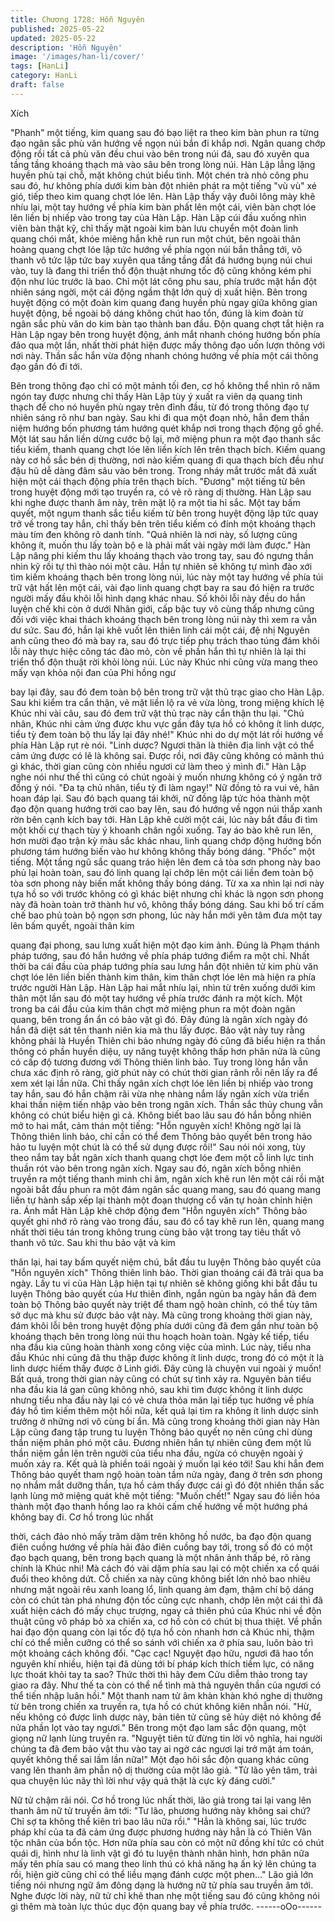 ```yaml
---
title: Chương 1728: Hỗn Nguyên
published: 2025-05-22
updated: 2025-05-22
description: 'Hỗn Nguyên'
image: '/images/han-li/cover/'
tags: [HanLi]
category: HanLi
draft: false
---
```


Xích

"Phanh" một tiếng, kim quang sau đó bạo liệt ra theo kim bàn
phun ra từng đạo ngân sắc phù văn hướng về ngọn núi bắn đi
khắp nơi. Ngân quang chớp động rồi tất cả phù văn đều chui vào
bên trong núi đá, sau đó xuyên qua tầng tầng khoáng thạch mà
vào sâu bên trong lòng núi.
Hàn Lập lẳng lặng huyền phù tại chỗ, mặt không chút biểu tình.
Một chén trà nhỏ công phu sau đó, hư không phía dưới kim bàn
đột nhiên phát ra một tiếng "vù vù" xé gió, tiếp theo kim quang
chợt lóe lên. Hàn Lập thấy vậy đuôi lông mày khẽ nhíu lại, một tay
hướng về phía kim bàn phất lên một cái, viên bàn chợt lóe lên liền
bị nhiếp vào trong tay của Hàn Lập.
Hàn Lập cúi đầu xuống nhìn viên bàn thật kỹ, chỉ thấy mặt ngoài
kim bàn lưu chuyển một đoàn linh quang chói mắt, khóe miêng
hắn khẽ run run một chút, bên ngoài thân hoàng quang chợt lóe
lập tức hướng về phía ngọn núi bắn thẳng tới, vô thanh vô tức lập
tức bay xuyên qua tầng tầng đất đá hướng bụng núi chui vào, tuy
là đang thi triển thổ độn thuật nhưng tốc độ cũng không kém phi
độn như lúc trước là bao. Chỉ một lát công phu sau, phía trước
mặt hắn đột nhiên sáng ngời, một cái động ngầm thật lớn quỷ dị
xuất hiện. Bên trong huyệt động có một đoàn kim quang đang
huyền phù ngay giữa không gian huyệt động, bề ngoài bộ dáng
không chút hao tổn, đúng là kim đoàn từ ngân sắc phù văn do kim
bàn tạo thành ban đầu.
Độn quang chợt tắt hiện ra Hàn Lập ngay bên trong huyệt động,
ánh mắt nhanh chóng hướng bốn phía đảo qua một lần, nhất thời
phát hiện được mấy thông đạo uốn lượn thông với nơi này. Thần
sắc hắn vừa động nhanh chóng hướng về phía một cái thông đạo
gần đó đi tới.

Bên trong thông đạo chỉ có một mảnh tối đen, cơ hồ không thể
nhìn rõ năm ngón tay được nhưng chỉ thấy Hàn Lập tùy ý xuất ra
viên dạ quang tinh thạch để cho nó huyền phù ngay trên đỉnh đầu,
từ đó trong thông đạo tự nhiên sáng rõ như ban ngày. Sau khi đi
qua một đoạn nhỏ, hắn đem thần niệm hướng bốn phương tám
hướng quét khắp nơi trong thạch động gồ ghề. Một lát sau hắn
liền dừng cước bộ lại, mở miệng phun ra một đạo thanh sắc tiểu
kiếm, thanh quang chợt lóe lên liền kích lên trên thạch bích. Kiếm
quang này cơ hồ sắc bén dị thường, nơi nào kiếm quang đi qua
thạch bích đều như đậu hũ dễ dàng đâm sâu vào bên trong.
Trong nháy mắt trước mắt đã xuất hiện một cái thạch động phía
trên thạch bích.
"Đương" một tiếng từ bên trong huyệt động mới tạo truyền ra, có
vẻ rõ ràng dị thường. Hàn Lập sau khi nghe được thanh âm này,
trên mặt lộ ra một tia hỉ sắc. Một tay bấm quyết, một ngụm thanh
sắc tiểu kiếm từ bên trong huyệt động lập tức quay trở về trong
tay hắn, chỉ thấy bên trên tiểu kiếm có đính một khoáng thạch
màu tím đen không rõ danh tính.
"Quả nhiên là nơi này, số lượng cũng không ít, muốn thu lấy toàn
bộ e là phải mất vài ngày mới làm được."
Hàn Lập nâng phi kiếm thu lấy khoáng thạch vào trong tay, sau đó
ngưng thần nhìn kỹ rồi tự thì thào nói một câu.
Hắn tự nhiên sẽ không tự mình đào xới tìm kiếm khoáng thạch
bên trong lòng núi, lúc này một tay hướng về phía túi trữ vật hất
lên một cái, vài đạo linh quang chợt bay ra sau đó hiện ra trước
người mấy đầu khôi lỗi hình dạng khác nhau.
Số khôi lỗi này đều do hắn luyện chế khi còn ở dưới Nhân giới,
cấp bậc tuy vô cùng thấp nhưng cũng đối với việc khai thách
khoáng thạch bên trong lòng núi này thì xem ra vẫn dư sức. Sau
đó, hắn lại khẽ vuốt lên thiên linh cái một cái, đệ nhị Nguyên anh
cũng theo đó mà bay ra, sau đó trực tiếp phụ trách thao túng đám
khôi lỗi này thực hiệc công tác đào mỏ, còn về phần hắn thì tự
nhiên là lại thi triển thổ độn thuật rời khỏi lòng núi. Lúc này Khúc
nhi cũng vừa mang theo mấy vạn khỏa nội đan của Phi hồng ngư

bay lại đây, sau đó đem toàn bộ bên trong trữ vật thủ trạc giao
cho Hàn Lập. Sau khi kiểm tra cẩn thận, vẻ mặt liền lộ ra vẻ vừa
lòng, trong miệng khích lệ Khúc nhi vài câu, sau đó đem trữ vật
thủ trạc này cẩn thận thu lại.
"Chủ nhân, Khúc nhi cảm ứng được khu vực gần đây tựa hồ có
không ít linh dược, tiểu tỳ đem toàn bộ thu lấy lại đây nhé!"
Khúc nhi do dự một lát rồi hướng về phía Hàn Lập rụt rè nói.
"Linh dược? Ngươi thân là thiên địa linh vật có thể cảm ứng được
có lẽ là không sai. Được rồi, nơi đây cũng không có mãnh thú gì
khác, thời gian cũng còn nhiều ngươi cứ làm theo ý mình đi."
Hàn Lập nghe nói như thế thì cũng có chút ngoài ý muốn nhưng
không có ý ngăn trở đồng ý nói.
"Đa tạ chủ nhân, tiểu tỳ đi làm ngay!"
Nữ đồng tỏ ra vui vẻ, hân hoan đáp lại.
Sau đó bạch quang tái khởi, nữ đồng lập tức hóa thành một đạo
độn quang hướng trời cao bay lên, sau đó hướng về ngọn núi
thấp xanh rờn bên cạnh kích bay tới. Hàn Lập khẽ cười một cái,
lúc này bắt đầu đi tìm một khối cự thạch tùy ý khoanh chân ngồi
xuống. Tay áo bào khẽ run lên, hơn mười đạo trận kỳ màu sắc
khác nhau, linh quang chớp động hướng bốn phương tám hướng
biến vào hư không không thấy bóng dáng.
"Phốc" một tiếng.
Một tầng ngũ sắc quang tráo hiện lên đem cả tòa sơn phong này
bao phủ lại hoàn toàn, sau đó linh quang lại chớp lên một cái liền
đem toàn bộ tòa sơn phong này biến mất không thấy bóng dáng.
Từ xa xa nhìn lại nơi này tựa hồ so với trước không có gì khác
biệt nhưng chỉ khác là ngọn sơn phong này đã hoàn toàn trở
thành hư vô, không thấy bóng dáng.
Sau khi bố trí cấm chế bao phủ toàn bộ ngọn sơn phong, lúc này
hắn mới yên tâm đưa một tay lên bấm quyết, ngoài thân kim

quang đại phong, sau lưng xuất hiện một đạo kim ảnh. Đúng là
Phạm thánh pháp tướng, sau đó hắn hướng về phía pháp tướng
điểm ra một chỉ. Nhất thời ba cái đầu của pháp tướng phía sau
lưng hắn đột nhiên tử kim phù văn chợt lóe lên liền biến thành kim
thân, kim thân chợt lóe lên mà hiện ra phía trước người Hàn Lập.
Hàn Lập hai mắt nhíu lại, nhìn từ trên xuống dưới kim thân một
lần sau đó một tay hướng về phía trước đánh ra một kích.
Một trong ba cái đầu của kim thân chợt mở miệng phun ra một
đoàn ngân quang, bên trong ẩn ẩn có bảo vật gì đó. Đây đúng là
ngân xích ngày đó hắn đã diệt sát tên thanh niên kia mà thu lấy
được. Bảo vật này tuy rằng không phải là Huyền Thiên chi bảo
nhưng ngày đó cũng đã biểu hiện ra thần thông có phần huyền
diệu, uy năng tuyệt không thấp hơn phân nửa là cũng có cấp độ
tương đương với Thông thiên linh bảo.
Tuy trong lòng hắn vẫn chưa xác định rõ ràng, giờ phút này có
chút thời gian rãnh rỗi nên lấy ra để xem xét lại lần nữa. Chỉ thấy
ngân xích chợt lóe lên liền bị nhiếp vào trong tay hắn, sau đó hắn
chậm rãi vừa nhẹ nhàng nắm lấy ngân xích vừa triển khai thần
niệm tiến nhập vào bên trong ngân xích. Thần sắc thủy chung vẫn
không có chút biểu hiện gì cả. Không biết bao lâu sau đó hắn
bỗng nhiên mở to hai mắt, cảm thán một tiếng:
"Hỗn nguyên xích! Không ngờ lại là Thông thiên linh bảo, chỉ cần
có thể đem Thông bảo quyết bên trong hảo hảo tu luyện một chút
là có thể sử dụng được rồi!"
Sau nói nói xong, tùy theo nắm tay bắt ngân xích thanh quang
chợt lóe đem một cỗ linh lực tinh thuần rót vào bên trong ngân
xích. Ngay sau đó, ngân xích bỗng nhiên truyền ra một tiếng
thanh minh chi âm, ngân xích khẽ run lên một cái rồi mặt ngoài
bắt đầu phun ra một đám ngân sắc quang mang, sau đó quang
mang liền tự hành sắp xếp lại thành một đoạn thượng cổ văn tự
hoàn chỉnh hiện ra.
Ánh mắt Hàn Lập khẽ chớp động đem "Hỗn nguyên xích" Thông
bảo quyết ghi nhớ rõ ràng vào trong đầu, sau đó cổ tay khẽ run
lên, quang mang nhất thời tiêu tán trong không trung cùng bảo vật
trong tay tiêu thất vô thanh vô tức. Sau khi thu bảo vật và kim

thân lại, hai tay bấm quyết niệm chú, bắt đầu tu luyện Thông bảo
quyết của "Hỗn nguyên xích" Thông thiên linh bảo.
Thời gian thoáng cái đã trải qua ba ngày. Lấy tu vi của Hàn Lập
hiện tại tự nhiên sẽ không giống khi bắt đầu tu luyện Thông bảo
quyết của Hư thiên đỉnh, ngắn ngủn ba ngày hắn đã đem toàn bộ
Thông bảo quyết này triệt để tham ngộ hoàn chỉnh, có thể tùy tâm
sở dục mà khu sử được bảo vật này.
Mà cũng trong khoảng thời gian này, đám khôi lỗi bên trong huyệt
động phía dưới cũng đã đem gần như toàn bộ khoáng thạch bên
trong lòng núi thu hoạch hoàn toàn. Ngày kế tiếp, tiểu nha đầu kia
cũng hoàn thành xong công việc của mình. Lúc này, tiểu nha đầu
Khúc nhi cũng đã thu thập được không ít linh dược, trong đó có
một ít là linh dược hiếm thấy được ở Linh giới.
Đây cũng là chuyện vui ngoài ý muốn!
Bất quá, trong thời gian này cũng có chút sự tình xảy ra. Nguyên
bản tiểu nha đầu kia lá gan cũng không nhỏ, sau khi tìm được
không ít linh dược nhưng tiểu nha đầu này lại có vẻ chưa thỏa
mãn lại tiếp tục hướng về phía đáy hồ tìm kiếm thêm một hồi nữa,
kết quả lại tìm ra không ít linh dược sinh trưởng ở những nơi vô
cùng bí ẩn. Mà cũng trong khoảng thời gian này Hàn Lập cũng
đang tập trung tu luyện Thông bảo quyết nọ nên cũng chỉ dùng
thần niệm phân phó một câu. Đương nhiên hắn tự nhiên cũng
đem một lũ thần niệm gắn lên trên người của tiểu nha đầu, ngừa
có chuyện ngoài ý muốn xảy ra.
Kết quả là phiền toái ngoài ý muốn lại kéo tới!
Sau khi hắn đem Thông bảo quyết tham ngộ hoàn toàn tầm nửa
ngày, đang ở trên sơn phong nọ nhắm mắt dưỡng thần, tựa hồ
cảm thấy được cái gì đó đột nhiên thần sắc lạnh lùng mở miệng
quát khẽ một tiếng:
"Muốn chết!"
Ngay sau đó liền hóa thành một đạo thanh hồng lao ra khỏi cấm
chế hướng về một hướng phá không bay đi. Cơ hồ trong lúc nhất

thời, cách đảo nhỏ mấy trăm dặm trên không hồ nước, ba đạo
độn quang điên cuồng hướng về phía hải đảo điên cuồng bay tới,
trong số đó có một đạo bạch quang, bên trong bạch quang là một
nhân ảnh thấp bé, rõ ràng chính là Khúc nhi!
Mà cách đó vài dặm phía sau lại có một chiến xa cổ quái đuổi
theo không dứt. Cỗ chiến xa này cũng không biết lớn nhỏ bao
nhiêu nhưng mặt ngoài rêu xanh loang lổ, linh quang ảm đạm,
thậm chí bộ dáng còn có chút tàn phá nhưng độn tốc cũng cực
nhanh, chớp lên một cái thì đã xuất hiện cách đó mấy chục
trượng, ngay cả thiên phú của Khúc nhi về độn thuật cũng vô
pháp bỏ xa chiến xa, cơ hồ còn có chút bị thua thiệt. Về phần hai
đạo độn quang còn lại tốc độ tựa hồ còn nhanh hơn cả Khúc nhi,
thậm chí có thể miễn cưỡng có thể so sánh với chiến xa ở phía
sau, luôn bảo trì một khoảng cách không đổi.
"Cạc cạc! Nguyệt đạo hữu, ngươi đã hao tổn nguyên khí nhiều,
hiện tại đã dùng tới bí pháp kích thích tiềm lực, có năng lực thoát
khỏi tay ta sao? Thức thời thì hãy đem Cửu diễm thảo trong tay
giao ra đây. Như thế ta còn có thể nể tình mà thả nguyên thần của
ngươi có thể tiến nhập luân hồi."
Một thanh nam tử âm khàn khàn khó nghe dị thường từ bên trong
chiến xa truyền ra, tựa hồ có chút không kiên nhẫn nói.
"Hừ, nếu không có được linh dược này, bản tiên tử cũng sẽ hủy
diệt nó không để nửa phần lọt vào tay ngươi."
Bên trong một đạo lam sắc độn quang, một giọng nữ lạnh lùng
truyền ra.
"Nguyệt tiên tử đừng tin lời vô nghĩa, hai người chúng ta đã đem
bảo vật thu vào tay ai ngờ các ngươi lại trở mặt ám toán, quyết
không thể sai lầm lần nữa!"
Một đạo hôi sắc độn quang khác cũng vang lên thanh âm phẫn nộ
dị thường của một lão giả.
"Tử lão yên tâm, trải qua chuyện lúc nãy thì lời như vậy quả thật
là cực kỳ đáng cười."

Nữ tử chậm rãi nói. Cơ hồ trong lúc nhất thời, lão giả trong tai lại
vang lên thanh âm nữ tử truyền âm tới:
"Tư lão, phương hướng này không sai chứ? Chỉ sợ ta không thể
kiên trì bao lâu nữa rồi."
"Hẳn là không sai, lúc trước pháp khí của ta đã cảm ứng được
phương hướng này hẳn là có Thiên Vân tộc nhân của bổn tộc.
Hơn nữa phía sau còn có một nữ đồng khí tức có chút quái dị,
hình như là linh vật gì đó tu luyện thành nhân hình, hơn phân nữa
mấy tên phía sau có mang theo linh thú có khả năng hạ ấn ký lên
chúng ta rồi, hiện giờ cũng chỉ có thể liều mạng đánh cược một
phen..."
Lão giả lớn tiếng nói nhưng ngữ âm đông dạng là hướng nữ tử
phía sau truyền âm tới.
Nghe được lời này, nữ tử chỉ khẽ than nhẹ một tiếng sau đó cũng
không nói gì thêm mà toàn lực thúc dục độn quang bay về phía
trước.
------oOo------
